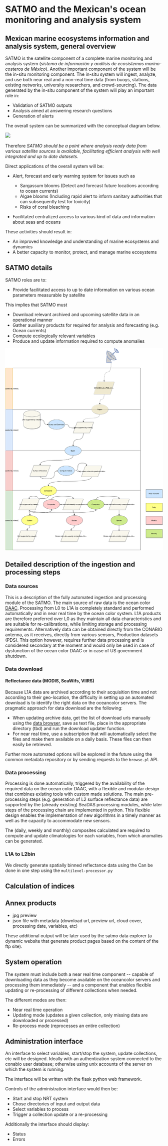# SATMO and the Mexican's ocean monitoring and analysis system

## Mexican marine ecosystems information and analysis system, general overview

SATMO is the satellite component of a complete marine monitoring and analysis system (*sistema de información y análisis de ecosistemas marino-costeros de México*). Another important component of the system will be the in-situ monitoring component. The in-situ system will ingest, analyze, and use both near real and a non-real time data (from buoys, stations, existing networks, university researchers, and crowd-sourcing). The data generated by the in-situ component of the system will play an important role in:

- Validation of SATMO outputs
- Analysis aimed at answering research questions
- Generation of alerts

The overall system can be summarized with the conceptual diagram below.

![](img/SIMAR_overview.png)



Therefore *SATMO should be a point where analysis ready data from various satellite sources is available, facilitating efficient analysis with well integrated and up to date datasets.*

Direct applications of the overall system will be:

- Alert, forecast and early warning system for issues such as

	- Sargassum blooms (Detect and forecast future locations according to ocean currents)
	- Algae blooms (Including rapid alert to inform sanitary authorities that can subsequently test for toxicity)
	- Risks of coral bleaching

- Facilitated centralized access to various kind of data and information about seas and oceans


These activities should result in:

- An improved knowledge and understanding of marine ecosystems and dynamics
- A better capacity to monitor, protect, and manage marine ecosystems


## SATMO details

SATMO roles are to:

- Provide facilitated access to up to date information on various ocean parameters measurable by satellite

This implies that SATMO must

- Download relevant archived and upcoming satellite data in an operational manner
- Gather auxiliary products for required for analysis and forecasting (e.g. Ocean currents)
- Compute ecologically relevant variables
- Produce and update information required to compute anomalies

![](img/satmo_general_processing_chain.svg)

## Detailed description of the ingestion and processing steps

### Data sources

This is a description of the fully automated ingestion and processing module of the SATMO. The main source of raw data is the ocean color [DAAC](http://oceandata.sci.gsfc.nasa.gov/). Processing from L0 to L1A is completely standard and performed automatically and in near real time by the ocean color system. L1A products are therefore preferred over L0 as they maintain all data characteristics and are suitable for re-calibrations, while limiting storage and processing requirements. Alternatively data can be obtained directly from the CONABIO antenna, as it receives, directly from various sensors, Production datasets (PDS). This option however, requires further data processing and is considered secondary at the moment and would only be used in case of dysfunction of the ocean color DAAC or in case of US government shutdown.

### Data download

#### Reflectance data (MODIS, SeaWifs, VIIRS)

Because L1A data are archived according to their acquisition time and not according to their geo-location, the difficulty in setting up an automated download is to identify the right data on the oceancolor servers.
The pragmatic approach for data download are the following:

- When updating archive data, get the list of download urls manually using the [data browser](http://oceancolor.gsfc.nasa.gov/cgi/browse.pl?sen=am), save as text file, place in the appropriate directory (tbd) and run the download updater function.
- For near real time, use a subscription that will automatically select the files and make them available on a daily basis. These files can then easily be retrieved.

Further more automated options will be explored in the future using the common metadata repository or by sending requests to the `browse.pl` API.


### Data processing

Processing is done automatically, triggered by the availability of the required data on the ocean color DAAC, with a flexible and modular design that combines existing tools with custom made solutions. The main pre-processing steps (e.g. generation of L2 surface reflectance data) are supported by the (already existing) SeaDAS processing modules, while later steps of the processing chain are implemented in python.
This flexible design enables the implementation of new algorithms in a timely manner as well as the capacity to accommodate new sensors.

The (daily, weekly and monthly) composites calculated are required to compute and update climatologies for each variables, from which anomalies can be generated.

### L1A to L2bin

We directly generate spatially binned reflectance data using the Can be done in one step using the `multilevel-processor.py` 



## Calculation of indices


## Annex products


- jpg preview
- json file with metadata (download url, preview url, cloud cover, processing date, variables, etc)

These additional output will be later used by the satmo data explorer (a dynamic website that generate product pages based on the content of the ftp site).

## System operation

The system must include both a near real time component -- capable of downloading data as they become available on the oceancolor servers and processing them immediately -- and a component that enables flexible updating or re-processing of different collections when needed.

The different modes are then:

- Near real time operation
- Updating mode (updates a given collection, only missing data are downloaded or processed)
- Re-process mode (reprocesses an entire collection)

## Administration interface

An interface to select variables, start/stop the system, update collections, etc will be designed. Ideally with an authentication system connected to the conabio user database; otherwise using unix accounts of the server on which the system is running.

The interface will be written with the flask python web framework.

Controls of the administration interface would then be:

- Start and stop NRT system
- Chose directories of input and output data
- Select variables to process
- Trigger a collection update or a re-processing

Additionally the interface should display:

- Status
- Errors